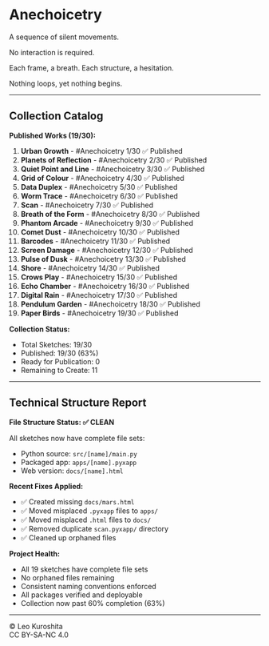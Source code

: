 # Anechoicetry

A sequence of silent movements.

No interaction is required.

Each frame, a breath.
Each structure, a hesitation.

Nothing loops,
yet nothing begins.

---

## Collection Catalog

**Published Works (19/30):**

1. **Urban Growth** - #Anechoicetry 1/30 ✅ Published
2. **Planets of Reflection** - #Anechoicetry 2/30 ✅ Published
3. **Quiet Point and Line** - #Anechoicetry 3/30 ✅ Published
4. **Grid of Colour** - #Anechoicetry 4/30 ✅ Published
5. **Data Duplex** - #Anechoicetry 5/30 ✅ Published
6. **Worm Trace** - #Anechoicetry 6/30 ✅ Published
7. **Scan** - #Anechoicetry 7/30 ✅ Published
8. **Breath of the Form** - #Anechoicetry 8/30 ✅ Published
9. **Phantom Arcade** - #Anechoicetry 9/30 ✅ Published
10. **Comet Dust** - #Anechoicetry 10/30 ✅ Published
11. **Barcodes** - #Anechoicetry 11/30 ✅ Published
12. **Screen Damage** - #Anechoicetry 12/30 ✅ Published
13. **Pulse of Dusk** - #Anechoicetry 13/30 ✅ Published
14. **Shore** - #Anechoicetry 14/30 ✅ Published
15. **Crows Play** - #Anechoicetry 15/30 ✅ Published
16. **Echo Chamber** - #Anechoicetry 16/30 ✅ Published
17. **Digital Rain** - #Anechoicetry 17/30 ✅ Published
18. **Pendulum Garden** - #Anechoicetry 18/30 ✅ Published
19. **Paper Birds** - #Anechoicetry 19/30 ✅ Published

**Collection Status:**
- Total Sketches: 19/30
- Published: 19/30 (63%)
- Ready for Publication: 0
- Remaining to Create: 11

---

## Technical Structure Report

**File Structure Status: ✅ CLEAN**

All sketches now have complete file sets:
- Python source: `src/[name]/main.py`
- Packaged app: `apps/[name].pyxapp` 
- Web version: `docs/[name].html`

**Recent Fixes Applied:**
- ✅ Created missing `docs/mars.html`
- ✅ Moved misplaced `.pyxapp` files to `apps/`
- ✅ Moved misplaced `.html` files to `docs/`
- ✅ Removed duplicate `scan.pyxapp/` directory
- ✅ Cleaned up orphaned files

**Project Health:**
- All 19 sketches have complete file sets
- No orphaned files remaining
- Consistent naming conventions enforced
- All packages verified and deployable
- Collection now past 60% completion (63%)

---

© Leo Kuroshita  
CC BY-SA-NC 4.0
